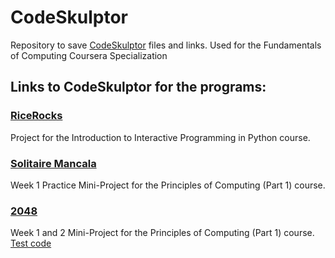 # CodeSkulptor
Repository to save [CodeSkulptor](http://www.codeskulptor.org/) files and links. Used for the Fundamentals of Computing Coursera Specialization

## Links to CodeSkulptor for the programs:

### [RiceRocks](http://www.codeskulptor.org/#user40_pon2jdUjkRpdSeB_6.py)

Project for the Introduction to Interactive Programming in Python course.

### [Solitaire Mancala](http://www.codeskulptor.org/#user40_TPOdb3auIi_6.py)

Week 1 Practice Mini-Project for the Principles of Computing (Part 1) course.

### [2048](http://www.codeskulptor.org/#user40_UnogMZshzH_6.py)

Week 1 and 2 Mini-Project for the Principles of Computing (Part 1) course.
[Test code](http://www.codeskulptor.org/#user40_o7Yktx7pKA_7.py)
